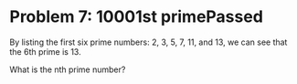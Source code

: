 # Problem 7: 10001st primePassed

By listing the first six prime numbers: 2, 3, 5, 7, 11, and 13, we can see that the 6th prime is 13.

What is the nth prime number?
